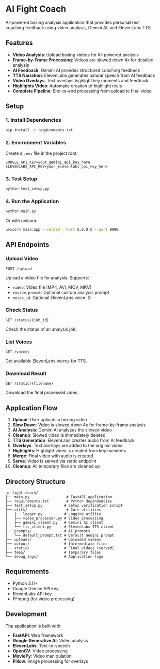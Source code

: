 # AI Fight Coach

AI-powered boxing analysis application that provides personalized coaching feedback using video analysis, Gemini AI, and ElevenLabs TTS.

## Features

- **Video Analysis**: Upload boxing videos for AI-powered analysis
- **Frame-by-Frame Processing**: Videos are slowed down 4x for detailed analysis
- **AI Feedback**: Gemini AI provides structured coaching feedback
- **TTS Narration**: ElevenLabs generates natural speech from AI feedback
- **Video Overlays**: Text overlays highlight key moments and feedback
- **Highlights Video**: Automatic creation of highlight reels
- **Complete Pipeline**: End-to-end processing from upload to final video

## Setup

### 1. Install Dependencies

```bash
pip install -r requirements.txt
```

### 2. Environment Variables

Create a `.env` file in the project root:

```env
GOOGLE_API_KEY=your_gemini_api_key_here
ELEVENLABS_API_KEY=your_elevenlabs_api_key_here
```

### 3. Test Setup

```bash
python test_setup.py
```

### 4. Run the Application

```bash
python main.py
```

Or with uvicorn:

```bash
uvicorn main:app --reload --host 0.0.0.0 --port 8000
```

## API Endpoints

### Upload Video
```
POST /upload
```

Upload a video file for analysis. Supports:
- `video`: Video file (MP4, AVI, MOV, MKV)
- `custom_prompt`: Optional custom analysis prompt
- `voice_id`: Optional ElevenLabs voice ID

### Check Status
```
GET /status/{job_id}
```

Check the status of an analysis job.

### List Voices
```
GET /voices
```

Get available ElevenLabs voices for TTS.

### Download Result
```
GET /static/{filename}
```

Download the final processed video.

## Application Flow

1. **Upload**: User uploads a boxing video
2. **Slow Down**: Video is slowed down 4x for frame-by-frame analysis
3. **AI Analysis**: Gemini AI analyzes the slowed video
4. **Cleanup**: Slowed video is immediately deleted
5. **TTS Generation**: ElevenLabs creates audio from AI feedback
6. **Overlays**: Text overlays are added to the original video
7. **Highlights**: Highlight video is created from key moments
8. **Merge**: Final video with audio is created
9. **Serve**: Video is served via static endpoint
10. **Cleanup**: All temporary files are cleaned up

## Directory Structure

```
ai-fight-coach/
├── main.py                 # FastAPI application
├── requirements.txt        # Python dependencies
├── test_setup.py          # Setup verification script
├── utils/                  # Core utilities
│   ├── logger.py          # Logging utility
│   ├── video_processor.py # Video processing
│   ├── gemini_client.py   # Gemini AI client
│   └── tts_client.py      # ElevenLabs TTS client
├── prompts/               # AI prompts
│   └── default_prompt.txt # Default Gemini prompt
├── uploads/               # Uploaded videos
├── output/                # Intermediate files
├── static/                # Final videos (served)
├── temp/                  # Temporary files
└── debug_logs/            # Application logs
```

## Requirements

- Python 3.11+
- Google Gemini API key
- ElevenLabs API key
- FFmpeg (for video processing)

## Development

The application is built with:
- **FastAPI**: Web framework
- **Google Generative AI**: Video analysis
- **ElevenLabs**: Text-to-speech
- **OpenCV**: Video processing
- **MoviePy**: Video manipulation
- **Pillow**: Image processing for overlays 